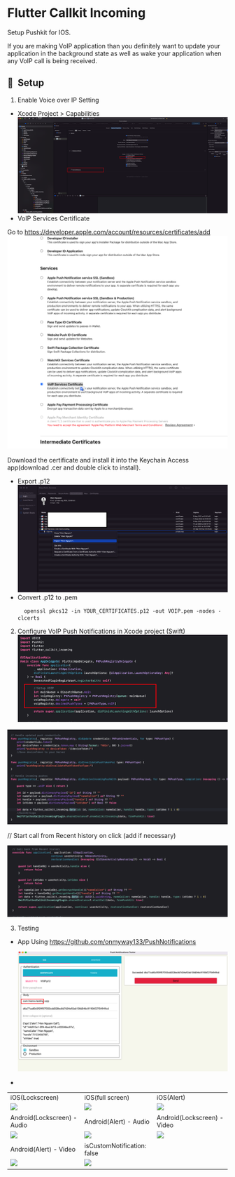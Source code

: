 # Flutter Callkit Incoming

Setup Pushkit for IOS.

If you are making VoIP application than you definitely want to update your application in the background state as well as wake your application when any VoIP call is being received.

## 🚀&nbsp; Setup

1. Enable Voice over IP Setting

  * Xcode Project > Capabilities
    ![image info](./images/Setting.png)
  * VoIP Services Certificate

  Go to https://developer.apple.com/account/resources/certificates/add
  ![image info](./images/VoIPServicesCertificate.png)

  Download the certificate and install it into the Keychain Access app(download .cer and double click to install).

  * Export .p12
  ![image info](./images/KeychainAccess.png)
  * Convert .p12 to .pem
    ```console
      openssl pkcs12 -in YOUR_CERTIFICATES.p12 -out VOIP.pem -nodes -clcerts
    ```

2. Configure VoIP Push Notifications in Xcode project (Swift)
  ![image info](./images/Xcode-S1.png)
  
  ![image info](./images/Xcode-S2.png)

  // Start call from Recent history on click (add if necessary)

  ![image info](./images/Xcode-S3.png)

3. Testing
  * App Using
    https://github.com/onmyway133/PushNotifications

    ![image info](./images/TestingApp.png)
  * 
<table>
  <tr>
    <td>iOS(Lockscreen)</td>
    <td>iOS(full screen)</td>
    <td>iOS(Alert)</td>
  </tr>
  <tr>
    <td>
      <img src="https://raw.githubusercontent.com/hiennguyen92/flutter_callkit_incoming/master/images/image1.png" width="220">
    </td>
    <td>
      <img src="https://raw.githubusercontent.com/hiennguyen92/flutter_callkit_incoming/master/images/image2.png" width="220">
    </td>
    <td>
      <img src="https://raw.githubusercontent.com/hiennguyen92/flutter_callkit_incoming/master/images/image3.png" width="220">
    </td>
  </tr>
  <tr>
    <td>Android(Lockscreen) - Audio</td>
    <td>Android(Alert) - Audio</td>
    <td>Android(Lockscreen) - Video</td>
  </tr>
  <tr>
    <td>
      <img src="https://raw.githubusercontent.com/hiennguyen92/flutter_callkit_incoming/master/images/image4.jpg" width="220">
    </td>
    <td>
      <img src="https://raw.githubusercontent.com/hiennguyen92/flutter_callkit_incoming/master/images/image5.jpg" width="220">
    </td>
    <td>
      <img src="https://raw.githubusercontent.com/hiennguyen92/flutter_callkit_incoming/master/images/image6.jpg" width="220">
    </td>
  </tr>
  <tr>
    <td>Android(Alert) - Video</td>
    <td>isCustomNotification: false</td>
    <td></td>
  </tr>
  <tr>
    <td>
      <img src="https://raw.githubusercontent.com/hiennguyen92/flutter_callkit_incoming/master/images/image7.jpg" width="220">
    </td>
    <td>
      <img src="https://raw.githubusercontent.com/hiennguyen92/flutter_callkit_incoming/master/images/image8.jpg" width="220">
    </td>
  </tr>
 </table>
